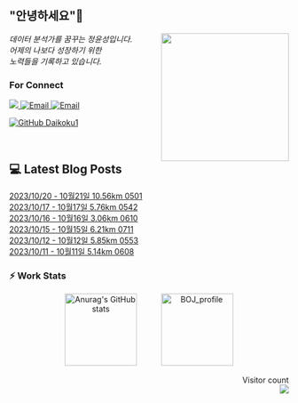
<h2> "안녕하세요"👋 </h2>
<img align='right' src="https://user-images.githubusercontent.com/50973778/144942576-b2f10b31-e628-43e4-b7da-3cc2144a5b73.gif" width="230">
<p><em> 데이터 분석가를 꿈꾸는 정윤성입니다.</br> 어제의 나보다 성장하기 위한 </br> 노력들을 기록하고 있습니다.</em></p>

### For Connect
<a href="https://blog.naver.com/jjys9047" target="_blank"><img src="https://img.shields.io/badge/-BLOG-brightgreen?style=flat-square&logo=Bloglovin&logoColor=white">
<a href="https://mail.google.com/mail/?view=cm&amp;fs=1&amp;to=jys9047@gmail.com" target="_blank"><img src="https://img.shields.io/badge/-Gmail-c14438?style=flat-square&logo=Gmail&logoColor=white" alt="Email">
<a href="mailto:jjys9047@naver.com" target="_blank"><img src="https://img.shields.io/badge/-Naver-brightgreen?style=flat-square&logo=Naver&logoColor=white" alt="Email">

[![GitHub Daikoku1](https://img.shields.io/github/followers/Daikoku1?label=follow&style=social)](https://github.com/Daikoku1)

</br>

## 💻 Latest Blog Posts
[2023/10/20 - 10월21일 10.56km 0501](https://blog.naver.com/jjys9047/223242498862) <br>
[2023/10/17 - 10월17일 5.76km 0542](https://blog.naver.com/jjys9047/223239407807) <br>
[2023/10/16 - 10월16일 3.06km 0610](https://blog.naver.com/jjys9047/223238470488) <br>
[2023/10/15 - 10월15일 6.21km 0711](https://blog.naver.com/jjys9047/223237171098) <br>
[2023/10/12 - 10월12일 5.85km 0553](https://blog.naver.com/jjys9047/223235147413) <br>
[2023/10/11 - 10월11일 5.14km 0608](https://blog.naver.com/jjys9047/223234076039) <br>


### ⚡ Work Stats
<p align = 'center'>
  <img src="https://github-readme-stats.vercel.app/api?username=Daikoku1&show_icons=true&theme=midnight-purple" alt="Anurag's GitHub stats" height="130" hspace="20"/>
  <img src="http://mazassumnida.wtf/api/v2/generate_badge?boj=jys9047" alt="BOJ_profile" height="130" hspace="20"/>
</p>

<p align="right"> 
  Visitor count<br>
  <img src="https://profile-counter.glitch.me/Daikoku1/count.svg" />
</p>

